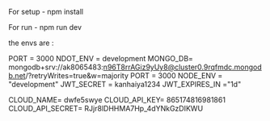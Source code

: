 
For setup - npm install 

For run   - npm run dev

the envs are : 

PORT = 3000
NDOT_ENV = development
MONGO_DB= mongodb+srv://ak8065483:n96T8rrAGiz9yUy8@cluster0.9rqfmdc.mongodb.net/?retryWrites=true&w=majority
PORT = 3000
NODE_ENV = "development"
JWT_SECRET = kanhaiya1234
JWT_EXPIRES_IN ="1d"

CLOUD_NAME= dwfe5swye
CLOUD_API_KEY= 865174816981861
CLOUD_API_SECRET= RJjr8lDHHMA7Hp_4dYNkGzDIKWU